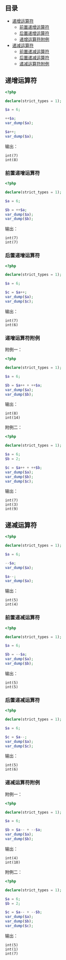 ## 目录

* [递增运算符](#递增运算符)
    * [前置递增运算符](#前置递增运算符)
    * [后置递增运算符](#后置递增运算符)
    * [递增运算符附例](#递增运算符附例)
* [递减运算符](#递减运算符)
    * [前置递减运算符](#前置递减运算符)
    * [后置递减运算符](#后置递减运算符)
    * [递减运算符附例](#递减运算符附例)



## 递增运算符

```php
<?php

declare(strict_types = 1);

$a = 6;

++$a;
var_dump($a);

$a++;
var_dump($a);

```

输出：

```
int(7)
int(8)
```

### 前置递增运算符

```php
<?php

declare(strict_types = 1);

$a = 6;

$b = ++$a;
var_dump($a);
var_dump($b);

```

输出：

```
int(7)
int(7)
```

### 后置递增运算符

```php
<?php

declare(strict_types = 1);

$a = 6;

$c = $a++;
var_dump($a);
var_dump($c);

```

输出：

```
int(7)
int(6)
```

### 递增运算符附例

附例一：

```php
<?php

declare(strict_types = 1);

$a = 6;

$b = $a++ + ++$a;
var_dump($a);
var_dump($b);

```

输出：

```
int(8)
int(14)
```

附例二：

```php
<?php

declare(strict_types = 1);

$a = 6;
$b = 2;

$c = $a++ + ++$b;
var_dump($a);
var_dump($b);
var_dump($c);

```

输出：

```
int(7)
int(3)
int(9)
```



## 递减运算符

```php
<?php

declare(strict_types = 1);

$a = 6;

--$a;
var_dump($a);

$a--;
var_dump($a);

```

输出：

```
int(5)
int(4)
```

### 前置递减运算符

```php
<?php

declare(strict_types = 1);

$a = 6;

$b = --$a;
var_dump($a);
var_dump($b);

```

输出：

```
int(5)
int(5)
```

### 后置递减运算符

```php
<?php

declare(strict_types = 1);

$a = 6;

$c = $a--;
var_dump($a);
var_dump($c);

```

输出：

```
int(5)
int(6)
```

### 递减运算符附例

附例一：

```php
<?php

declare(strict_types = 1);

$a = 6;

$b = $a-- + --$a;
var_dump($a);
var_dump($b);

```

输出：

```
int(4)
int(10)
```

附例二：

```php
<?php

declare(strict_types = 1);

$a = 6;
$b = 2;

$c = $a-- + --$b;
var_dump($a);
var_dump($b);
var_dump($c);

```

输出：

```
int(5)
int(1)
int(7)
```